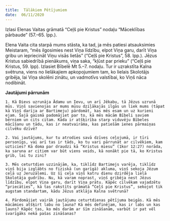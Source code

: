 ```yaml
---
title:  Tālākiem Pētījumiem
date:  06/11/2020
---
```


Izlasi Elenas Vaitas grāmatā “Ceļš pie Kristus” nodaļu “Māceklības pārbaude” (57.–65. lpp.).

Elena Vaita cita starpā mums stāsta, ka tad, ja mēs patiesi atsauksimies Meistaram, “mēs ilgosimies nest Viņa līdzību, elpot Viņa garu, darīt Viņa gribu un iepriecināt Viņu visās lietās” (“Ceļš pie Kristus”, 58. lpp.). Jēzus Kristus sabiedrībā pienākums, viņa saka, “kļūst par prieku” (“Ceļš pie Kristus, 59. lpp). Izlasiet Bībelē Mt 5.–7. nodaļu. Tur ir uzrakstīta Kalna svētruna, viens no lielākajiem apkopojumiem tam, ko lielais Skolotājs gribēja, lai Viņa skolēni zinātu, un vadmotīvs valstībai, ko Viņš nāca nodibināt.

**Jautājumi pārrunām**

`1.	Kā Dievs uzrunāja Ādamu un Ievu, un arī Jēkabu, tā Jēzus uzrunā mūs. Viņš savienojas ar mums mūsu dziļākajās ilgās un liek mums (tāpat kā Viņš darīja ar Bartimeju) pārdomāt, kas mēs esam un uz kurieni ejam. Šajā gaismā padomājiet par to, kā mēs mācām Bībeli saviem bērniem un cits citam. Kāda ir atšķirība starp viduvēju Bībeles mācīšanu un tādu, kas ir neatvairāma, kas patiešām ienes pārmaiņas cilvēku dzīvē?`

`2.	Vai jautājums, kur tu atrodies savā dzīves ceļojumā, ir tīri personīgs, vai arī tas ir tāds, ko tu vari pārrunāt ar cilvēkiem, kam uzticies? Kā doma par draudzi kā “Kristus miesu” (1kor 12:27) norāda, ka saruna ar citiem var būt viens veids, kā nonākt pie tā, ko Kristus grib, lai tu zini?`

`3.	Mēs ceturtdien uzzinājām, ka, tiklīdz Bartimejs varēja, tiklīdz viņš bija izglābts no fiziskā (un garīgā) akluma, viņš sekoja Jēzum ceļā uz Jeruzālemi. Uz šī ceļa viņš katru dienu dzirdēja lielā Skolotāja gudrību. Nu, kā varam noprast, viņš gribēja nest Jēzus līdzību, elpot Viņa garu, darīt Viņa prātu. Kāpēc cilvēkam vajadzētu “priecāties”, kā tas rakstīts grāmatā “Ceļš pie Kristus”, sekojot tik augstam standartam, kādu Jēzus atklāja Kalna svētrunā?`

`4.	Pārdomājiet vairāk jautājumu ceturtdienas pētījuma beigās. Kā mēs mācāmies atšķirt labu no ļauna? Kā mēs definējam, kas ir labs un kas ļauns? Kāpēc tas, ko mēs darām ar šīm zināšanām, varbūt ir pat vēl svarīgāks nekā pašas zināšanas?`